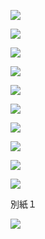 ![](https://www.nta.go.jp/tmp/f3bee5c4-b300-4142-8191-b5d9e9b4b93d/images/fdc7e2afd93b9454fa6f7a75e722553b42ada67c6f139e106a2e3f401f9f2214.jpg)

![](https://www.nta.go.jp/tmp/f3bee5c4-b300-4142-8191-b5d9e9b4b93d/images/d43240934821174d3f4bbe1766da5ae0aafd9f6bdfb6217dd9e6b61fe262af4c.jpg)

![](https://www.nta.go.jp/tmp/f3bee5c4-b300-4142-8191-b5d9e9b4b93d/images/99ecf6da03becf010faad5b4277689608b5501f15134d7f07118250d49631760.jpg)

![](https://www.nta.go.jp/tmp/f3bee5c4-b300-4142-8191-b5d9e9b4b93d/images/2132af97b076dabaf746ffdc1c7310df4a61059af4dabf012d774bfcdf54d977.jpg)

![](https://www.nta.go.jp/tmp/f3bee5c4-b300-4142-8191-b5d9e9b4b93d/images/a52a7ba63f6c6a35b30894a00be0f7e9044a0e185f5149b2e9631726ca950bb6.jpg)

![](https://www.nta.go.jp/tmp/f3bee5c4-b300-4142-8191-b5d9e9b4b93d/images/4f0107caaf052814c56b53cfab694642facc14dc53e4ec4c1550f361b28f4a09.jpg)

![](https://www.nta.go.jp/tmp/f3bee5c4-b300-4142-8191-b5d9e9b4b93d/images/d4fed8ef50d2e165b749cfd7cab851c895d4e3536f025ed6218c5467b5a73bb1.jpg)

![](https://www.nta.go.jp/tmp/f3bee5c4-b300-4142-8191-b5d9e9b4b93d/images/11d74f731811c83d007c8175c8ea2ca45042f23e2daf6cb913296b71db33cfc3.jpg)

![](https://www.nta.go.jp/tmp/f3bee5c4-b300-4142-8191-b5d9e9b4b93d/images/8881f6a124ff1fa67a7160ad50958e5742622de0b1c137dc6f42a0c357b9a20a.jpg)

![](https://www.nta.go.jp/tmp/f3bee5c4-b300-4142-8191-b5d9e9b4b93d/images/1e6fd1401bf720dd3323bd14c3e802ae0442d6fd9b1291880c986a261144d58a.jpg)

別紙１

![](https://www.nta.go.jp/tmp/f3bee5c4-b300-4142-8191-b5d9e9b4b93d/images/f70d5939e6f1429a874089a51a7eb94f86eeb0aded79c86c0d87ef0f78c89c88.jpg)